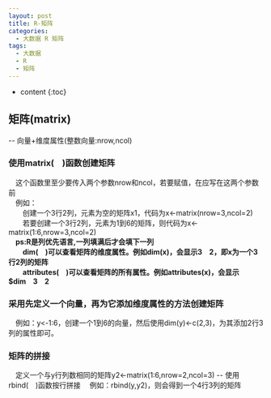 ```yaml
---
layout: post
title: R-矩阵
categories:
  - 大数据 R 矩阵
tags:
  - 大数据
  - R
  - 矩阵
---
```


* content
{:toc}

## 矩阵(matrix)
--&nbsp;向量+维度属性(整数向量:nrow,ncol)<br>

### 使用matrix(&emsp;)函数创建矩阵
&emsp;这个函数里至少要传入两个参数nrow和ncol，若要赋值，在应写在这两个参数前<br>
&emsp;例如：<br>
&emsp;&emsp;创建一个3行2列，元素为空的矩阵x1，代码为x<-matrix(nrow=3,ncol=2)<br>
&emsp;&emsp;若要创建一个3行2列，元素为1到6的矩阵，则代码为x<-matrix(1:6,nrow=3,ncol=2)<br>
**&emsp;ps:R是列优先语言,一列填满后才会填下一列<br>
&emsp;&emsp;dim(&emsp;)可以查看矩阵的维度属性。例如dim(x)，会显示3&emsp;2，即x为一个3行2列的矩阵<br>
&emsp;&emsp;attributes(&emsp;)可以查看矩阵的所有属性。例如attributes(x)，会显示$dim&emsp;3&emsp;2<br>**

### 采用先定义一个向量，再为它添加维度属性的方法创建矩阵
&emsp;例如：y<-1:6，创建一个1到6的向量，然后使用dim(y)<-c(2,3)，为其添加2行3列的属性即可。<br>

### 矩阵的拼接
&emsp;定义一个与y行列数相同的矩阵y2<-matrix(1:6,nrow=2,ncol=3)
--&nbsp;使用rbind(&emsp;)函数按行拼接
&emsp;例如：rbind(y,y2)，则会得到一个4行3列的矩阵







